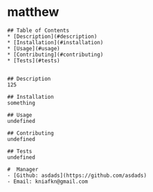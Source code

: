 # matthew 
    
    ## Table of Contents
    * [Description](#description)
    * [Installation](#installation)
    * [Usage](#usage)
    * [Contributing](#contributing)
    * [Tests](#tests)
    
  
    ## Description 
    125
  
    ## Installation
    something
  
    ## Usage
    undefined
  
    ## Contributing
    undefined
  
    ## Tests
    undefined
    
    #  Manager
    - [Github: asdads](https://github.com/asdads)
    - Email: kniafkn@gmail.com
  